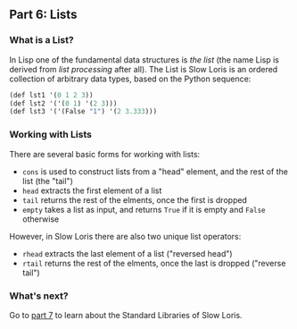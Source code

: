 ## Part 6: Lists

### What is a List?

In Lisp one of the fundamental data structures is *the list* (the name Lisp is derived from *list processing* after all). The List is Slow Loris is an ordered collection of arbitrary data types, based on the Python sequence:

```lisp
(def lst1 '(0 1 2 3))
(def lst2 '('(0 1) '(2 3)))
(def lst3 '('(False "1") '(2 3.333)))
```

### Working with Lists

There are several basic forms for working with lists:

- `cons` is used to construct lists from a "head" element, and the rest of the list (the "tail")
- `head` extracts the first element of a list
- `tail` returns the rest of the elments, once the first is dropped
- `empty` takes a list as input, and returns `True` if it is empty and `False` otherwise

However, in Slow Loris there are also two unique list operators:

- `rhead` extracts the last element of a list ("reversed head")
- `rtail` returns the rest of the elments, once the last is dropped ("reverse tail")

### What's next?

Go to [part 7](7.md) to learn about the Standard Libraries of Slow Loris.

